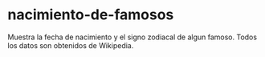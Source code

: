 # nacimiento-de-famosos
Muestra la fecha de nacimiento y el signo zodiacal de algun famoso. Todos los datos son obtenidos de Wikipedia.

